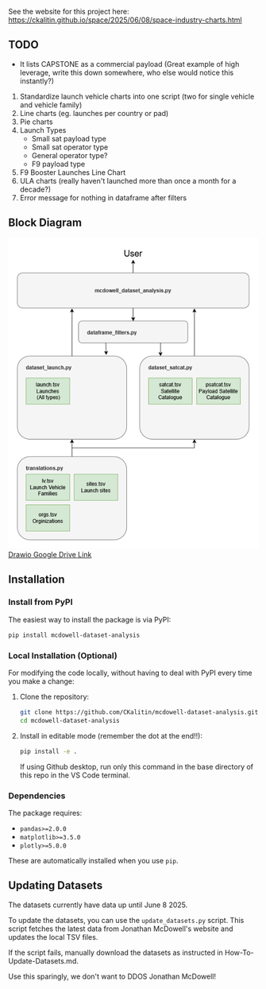 See the website for this project here:
https://ckalitin.github.io/space/2025/06/08/space-industry-charts.html

## TODO

- It lists CAPSTONE as a commercial payload (Great example of high leverage, write this down somewhere, who else would notice this instantly?)

1. Standardize launch vehicle charts into one script (two for single vehicle and vehicle family)
2. Line charts (eg. launches per country or pad)
3. Pie charts
4. Launch Types
   - Small sat payload type
   - Small sat operator type
   - General operator type?
   - F9 payload type
5. F9 Booster Launches Line Chart
6. ULA charts (really haven't launched more than once a month for a decade?)
7. Error message for nothing in dataframe after filters

## Block Diagram

![Code Block Diagram](https://github.com/CKalitin/mcdowell-dataset-analysis/blob/main/docs/block-diagram.png)  
[Drawio Google Drive Link](https://drive.google.com/file/d/1IRLoI8Vcy9faPdhrrpZJAQ3iU27p1e-x/view?usp=sharing)

## Installation

### Install from PyPI
The easiest way to install the package is via PyPI:
```bash
pip install mcdowell-dataset-analysis
```

### Local Installation (Optional)
For modifying the code locally, without having to deal with PyPI every time you make a change:
1. Clone the repository:
   ```bash
   git clone https://github.com/CKalitin/mcdowell-dataset-analysis.git
   cd mcdowell-dataset-analysis
   ```
2. Install in editable mode (remember the dot at the end!!):
   ```bash
   pip install -e .
   ```
   If using Github desktop, run only this command in the base directory of this repo in the VS Code terminal.


### Dependencies
The package requires:
- `pandas>=2.0.0`
- `matplotlib>=3.5.0`
- `plotly>=5.0.0`

These are automatically installed when you use `pip`.

## Updating Datasets

The datasets currently have data up until June 8 2025.

To update the datasets, you can use the `update_datasets.py` script. This script fetches the latest data from Jonathan McDowell's website and updates the local TSV files.

If the script fails, manually download the datasets as instructed in How-To-Update-Datasets.md.

Use this sparingly, we don't want to DDOS Jonathan McDowell!
